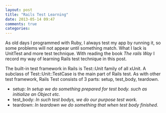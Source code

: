 ```yaml
---
layout: post
title: "Rails Test Learning"
date: 2013-05-14 09:47
comments: true
categories: 
---
```

As old days I programmed with Ruby, I always test my app by running it, so some problems will not appear until something match. 
What I lack is UnitTest and more test technique. With reading the book *The rails Way* I record my way of learning Rails test technique in this post.
<!--more-->
The built-in test framework in Rails is Test::Unit family of all xUnit. A subclass of Test::Unit::TestCase is the main part of Rails test.
As with other test framework, Rails Test consists of 3 parts: setup, test\_body, teardown.

 * setup: *In setup we do something prepared for test body. such as initialize an Object etc.*
 * test\_body: *In such test bodys, we do our purpose test work.*
 * teardown: *In teardown we do something that when test body finished.*
